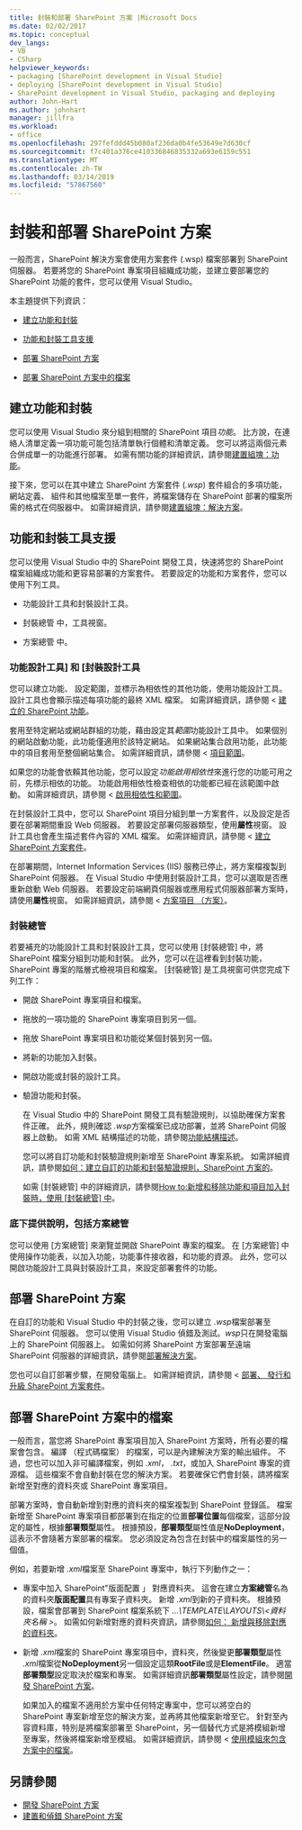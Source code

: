 ```yaml
---
title: 封裝和部署 SharePoint 方案 |Microsoft Docs
ms.date: 02/02/2017
ms.topic: conceptual
dev_langs:
- VB
- CSharp
helpviewer_keywords:
- packaging [SharePoint development in Visual Studio]
- deploying [SharePoint development in Visual Studio]
- SharePoint development in Visual Studio, packaging and deploying
author: John-Hart
ms.author: johnhart
manager: jillfra
ms.workload:
- office
ms.openlocfilehash: 297fefddd45b080af236da0b4fe53649e7d630cf
ms.sourcegitcommit: f7c401a376ce410336846835332a693e6159c551
ms.translationtype: MT
ms.contentlocale: zh-TW
ms.lasthandoff: 03/14/2019
ms.locfileid: "57867560"
---
```

# <a name="package-and-deploy-sharepoint-solutions"></a>封裝和部署 SharePoint 方案
  一般而言，SharePoint 解決方案會使用方案套件 (.wsp) 檔案部署到 SharePoint 伺服器。 若要將您的 SharePoint 專案項目組織成功能，並建立要部署您的 SharePoint 功能的套件，您可以使用 Visual Studio。

 本主題提供下列資訊：

-   [建立功能和封裝](#create-features-and-packages)

-   [功能和封裝工具支援](#feature-and-packaging-tool-support)

-   [部署 SharePoint 方案](#deploy-sharepoint-solutions)

-   [部署 SharePoint 方案中的檔案](#deploy-files-in-sharepoint-solutions)

## <a name="create-features-and-packages"></a>建立功能和封裝
 您可以使用 Visual Studio 來分組到相關的 SharePoint 項目*功能*。 比方說，在連絡人清單定義一項功能可能包括清單執行個體和清單定義。 您可以將這兩個元素合併成單一的功能進行部署。 如需有關功能的詳細資訊，請參閱[建置組塊：功能](http://go.microsoft.com/fwlink/?LinkID=169183)。

 接下來，您可以在其中建立 SharePoint 方案套件 (*.wsp*) 套件組合的多項功能，網站定義、 組件和其他檔案至單一套件，將檔案儲存在 SharePoint 部署的檔案所需的格式在伺服器中。 如需詳細資訊，請參閱[建置組塊：解決方案](http://go.microsoft.com/fwlink/?LinkID=169186)。

## <a name="feature-and-packaging-tool-support"></a>功能和封裝工具支援
 您可以使用 Visual Studio 中的 SharePoint 開發工具，快速將您的 SharePoint 檔案組織成功能和更容易部署的方案套件。 若要設定的功能和方案套件，您可以使用下列工具。

-   功能設計工具和封裝設計工具。

-   封裝總管 中，工具視窗。

-   方案總管 中。

### <a name="feature-designer-and-package-designer"></a>功能設計工具] 和 [封裝設計工具
 您可以建立功能、 設定範圍，並標示為相依性的其他功能，使用功能設計工具。 設計工具也會顯示描述每項功能的最終 XML 檔案。 如需詳細資訊，請參閱 <<c0> [ 建立的 SharePoint 功能](../sharepoint/creating-sharepoint-features.md)。

 套用至特定網站或網站群組的功能，藉由設定其*範圍*功能設計工具中。 如果個別的網站啟動功能，此功能僅適用於該特定網站。 如果網站集合啟用功能，此功能中的項目套用至整個網站集合。 如需詳細資訊，請參閱 <<c0> [ 項目範圍](http://go.microsoft.com/fwlink/?LinkID=169189)。

 如果您的功能會依賴其他功能，您可以設定*功能啟用相依性*來進行您的功能可用之前，先標示相依的功能。 功能啟用相依性檢查相依的功能都已經在該範圍中啟動。 如需詳細資訊，請參閱 <<c0> [ 啟用相依性和範圍](http://go.microsoft.com/fwlink/?LinkID=169190)。

 在封裝設計工具中，您可以 SharePoint 項目分組到單一方案套件，以及設定是否要在部署期間重設 Web 伺服器。 若要設定部署伺服器類型，使用**屬性**視窗。 設計工具也會產生描述套件內容的 XML 檔案。 如需詳細資訊，請參閱 <<c0> [ 建立 SharePoint 方案套件](../sharepoint/creating-sharepoint-solution-packages.md)。

 在部署期間，Internet Information Services (IIS) 服務已停止，將方案檔複製到 SharePoint 伺服器。 在 Visual Studio 中使用封裝設計工具，您可以選取是否應重新啟動 Web 伺服器。 若要設定前端網頁伺服器或應用程式伺服器部署方案時，請使用**屬性**視窗。 如需詳細資訊，請參閱 <<c0> [ 方案項目 （方案）](http://go.microsoft.com/fwlink/?LinkID=169191)。

### <a name="packaging-explorer"></a>封裝總管
 若要補充的功能設計工具和封裝設計工具，您可以使用 [封裝總管] 中，將 SharePoint 檔案分組到功能和封裝。 此外，您可以在這裡看到封裝功能，SharePoint 專案的階層式檢視項目和檔案。 [封裝總管] 是工具視窗可供您完成下列工作：

- 開啟 SharePoint 專案項目和檔案。

- 拖放的一項功能的 SharePoint 專案項目到另一個。

- 拖放 SharePoint 專案項目和功能從某個封裝到另一個。

- 將新的功能加入封裝。

- 開啟功能或封裝的設計工具。

- 驗證功能和封裝。

  在 Visual Studio 中的 SharePoint 開發工具有驗證規則，以協助確保方案套件正確。 此外，規則確認 *.wsp*方案檔案已成功部署，並將 SharePoint 伺服器上啟動。 如需 XML 結構描述的功能，請參閱[功能結構描述](http://go.microsoft.com/fwlink/?LinkID=169192)。

  您可以將自訂功能和封裝驗證規則新增至 SharePoint 專案系統。 如需詳細資訊，請參閱[如何：建立自訂的功能和封裝驗證規則，SharePoint 方案的](../sharepoint/how-to-create-custom-feature-and-package-validation-rules-for-sharepoint-solutions.md)。

  如需 [封裝總管] 中的詳細資訊，請參閱[How to:新增和移除功能和項目加入封裝時，使用 [封裝總管] 中](../sharepoint/how-to-add-and-remove-features-and-items-to-a-package-by-using-the-packaging-explorer.md)。

### <a name="solution-explorer"></a>底下提供說明，包括方案總管
 您可以使用 [方案總管] 來瀏覽並開啟 SharePoint 專案的檔案。 在 [方案總管] 中使用操作功能表，以加入功能，功能事件接收器，和功能的資源。 此外，您可以開啟功能設計工具與封裝設計工具，來設定部署套件的功能。

## <a name="deploy-sharepoint-solutions"></a>部署 SharePoint 方案
 在自訂的功能和 Visual Studio 中的封裝之後，您可以建立 *.wsp*檔案部署至 SharePoint 伺服器。 您可以使用 Visual Studio 偵錯及測試。*wsp*只在開發電腦上的 SharePoint 伺服器上。 如需如何將 SharePoint 方案部署至遠端 SharePoint 伺服器的詳細資訊，請參閱[部署解決方案](http://go.microsoft.com/fwlink/?LinkID=169194)。

 您也可以自訂部署步驟，在開發電腦上。 如需詳細資訊，請參閱 <<c0> [ 部署、 發行和升級 SharePoint 方案套件](../sharepoint/deploying-publishing-and-upgrading-sharepoint-solution-packages.md)。

## <a name="deploy-files-in-sharepoint-solutions"></a>部署 SharePoint 方案中的檔案
 一般而言，當您將 SharePoint 專案項目加入 SharePoint 方案時，所有必要的檔案會包含。 編譯 （程式碼檔案） 的檔案，可以是內建解決方案的輸出組件。 不過，您也可以加入非可編譯檔案，例如 *.xml*， *.txt*，或加入 SharePoint 專案的資源檔。 這些檔案不會自動封裝在您的解決方案。 若要確保它們會封裝，請將檔案新增至對應的資料夾或 SharePoint 專案項目。

 部署方案時，會自動新增到對應的資料夾的檔案複製到 SharePoint 登錄區。 檔案新增至 SharePoint 專案項目都部署到在指定的位置**部署位置**每個檔案，這部分設定的屬性，根據**部署類型**屬性。 根據預設，**部署類型**屬性值是**NoDeployment**，這表示不會隨著方案部署的檔案。 您必須設定為包含在封裝中的檔案屬性的另一個值。

 例如，若要新增 *.xml*檔案至 SharePoint 專案中，執行下列動作之一：

- 專案中加入 SharePoint"版面配置 」 對應資料夾。 這會在建立**方案總管**名為的資料夾**版面配置**具有專案子資料夾。 新增 *.xml*到新的子資料夾。 根據預設，檔案會部署到 SharePoint 檔案系統下 *...\TEMPLATE\LAYOUTS\\\<資料夾名稱 >*。 如需如何新增對應的資料夾資訊，請參閱[如何： 新增與移除對應的資料夾](../sharepoint/how-to-add-and-remove-mapped-folders.md)。

- 新增 *.xml*檔案的 SharePoint 專案項目中，資料夾，然後變更**部署類型**屬性 *.xml*檔案從**NoDeployment**另一個設定這類**RootFile**或是**ElementFile**。 適當**部署類型**設定取決於檔案和專案。 如需詳細資訊**部署類型**屬性設定，請參閱[開發 SharePoint 方案](../sharepoint/developing-sharepoint-solutions.md)。

  如果加入的檔案不適用於方案中任何特定專案中，您可以將空白的 SharePoint 專案新增至您的解決方案，並再將其他檔案新增至它。 針對至內容資料庫，特別是將檔案部署至 SharePoint，另一個替代方式是將模組新增至專案，然後將檔案新增至模組。 如需詳細資訊，請參閱 <<c0> [ 使用模組來包含方案中的檔案](../sharepoint/using-modules-to-include-files-in-the-solution.md)。

## <a name="see-also"></a>另請參閱
- [開發 SharePoint 方案](../sharepoint/developing-sharepoint-solutions.md)
- [建置和偵錯 SharePoint 方案](../sharepoint/building-and-debugging-sharepoint-solutions.md)
